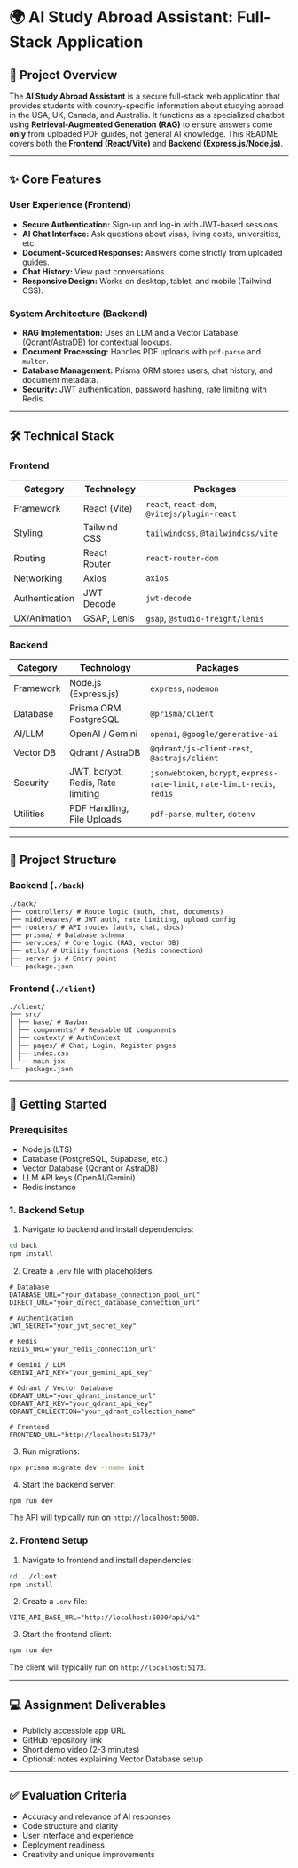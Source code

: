 # 🌍 AI Study Abroad Assistant: Full-Stack Application

## 🌟 Project Overview

The **AI Study Abroad Assistant** is a secure full-stack web application that provides students with country-specific information about studying abroad in the USA, UK, Canada, and Australia. It functions as a specialized chatbot using **Retrieval-Augmented Generation (RAG)** to ensure answers come **only** from uploaded PDF guides, not general AI knowledge. This README covers both the **Frontend (React/Vite)** and **Backend (Express.js/Node.js)**.

---

## ✨ Core Features

### User Experience (Frontend)

* **Secure Authentication:** Sign-up and log-in with JWT-based sessions.
* **AI Chat Interface:** Ask questions about visas, living costs, universities, etc.
* **Document-Sourced Responses:** Answers come strictly from uploaded guides.
* **Chat History:** View past conversations.
* **Responsive Design:** Works on desktop, tablet, and mobile (Tailwind CSS).

### System Architecture (Backend)

* **RAG Implementation:** Uses an LLM and a Vector Database (Qdrant/AstraDB) for contextual lookups.
* **Document Processing:** Handles PDF uploads with `pdf-parse` and `multer`.
* **Database Management:** Prisma ORM stores users, chat history, and document metadata.
* **Security:** JWT authentication, password hashing, rate limiting with Redis.

---

## 🛠️ Technical Stack

### Frontend

| Category       | Technology   | Packages                                     |
| -------------- | ------------ | -------------------------------------------- |
| Framework      | React (Vite) | `react`, `react-dom`, `@vitejs/plugin-react` |
| Styling        | Tailwind CSS | `tailwindcss`, `@tailwindcss/vite`           |
| Routing        | React Router | `react-router-dom`                           |
| Networking     | Axios        | `axios`                                      |
| Authentication | JWT Decode   | `jwt-decode`                                 |
| UX/Animation   | GSAP, Lenis  | `gsap`, `@studio-freight/lenis`              |

### Backend

| Category  | Technology                        | Packages                                                                    |
| --------- | --------------------------------- | --------------------------------------------------------------------------- |
| Framework | Node.js (Express.js)              | `express`, `nodemon`                                                        |
| Database  | Prisma ORM, PostgreSQL            | `@prisma/client`                                                            |
| AI/LLM    | OpenAI / Gemini                   | `openai`, `@google/generative-ai`                                           |
| Vector DB | Qdrant / AstraDB                  | `@qdrant/js-client-rest`, `@astrajs/client`                                 |
| Security  | JWT, bcrypt, Redis, Rate limiting | `jsonwebtoken`, `bcrypt`, `express-rate-limit`, `rate-limit-redis`, `redis` |
| Utilities | PDF Handling, File Uploads        | `pdf-parse`, `multer`, `dotenv`                                             |

---

## 📂 Project Structure

### Backend (`./back`)

```
./back/
├── controllers/ # Route logic (auth, chat, documents)
├── middlewares/ # JWT auth, rate limiting, upload config
├── routers/ # API routes (auth, chat, docs)
├── prisma/ # Database schema
├── services/ # Core logic (RAG, vector DB)
├── utils/ # Utility functions (Redis connection)
├── server.js # Entry point
└── package.json
```

### Frontend (`./client`)

```
./client/
├── src/
│ ├── base/ # Navbar
│ ├── components/ # Reusable UI components
│ ├── context/ # AuthContext
│ ├── pages/ # Chat, Login, Register pages
│ ├── index.css
│ └── main.jsx
└── package.json
```

---

## 🚀 Getting Started

### Prerequisites

* Node.js (LTS)
* Database (PostgreSQL, Supabase, etc.)
* Vector Database (Qdrant or AstraDB)
* LLM API keys (OpenAI/Gemini)
* Redis instance

### 1. Backend Setup

1. Navigate to backend and install dependencies:

```bash
cd back
npm install
```

2. Create a `.env` file with placeholders:

```
# Database
DATABASE_URL="your_database_connection_pool_url"
DIRECT_URL="your_direct_database_connection_url"

# Authentication
JWT_SECRET="your_jwt_secret_key"

# Redis
REDIS_URL="your_redis_connection_url"

# Gemini / LLM
GEMINI_API_KEY="your_gemini_api_key"

# Qdrant / Vector Database
QDRANT_URL="your_qdrant_instance_url"
QDRANT_API_KEY="your_qdrant_api_key"
QDRANT_COLLECTION="your_qdrant_collection_name"

# Frontend
FRONTEND_URL="http://localhost:5173/"
```

3. Run migrations:

```bash
npx prisma migrate dev --name init
```

4. Start the backend server:

```bash
npm run dev
```

The API will typically run on `http://localhost:5000`.

### 2. Frontend Setup

1. Navigate to frontend and install dependencies:

```bash
cd ../client
npm install
```

2. Create a `.env` file:

```
VITE_API_BASE_URL="http://localhost:5000/api/v1"
```

3. Start the frontend client:

```bash
npm run dev
```

The client will typically run on `http://localhost:5173`.

---

## 💻 Assignment Deliverables

* Publicly accessible app URL
* GitHub repository link
* Short demo video (2-3 minutes)
* Optional: notes explaining Vector Database setup

---

## ✅ Evaluation Criteria

* Accuracy and relevance of AI responses
* Code structure and clarity
* User interface and experience
* Deployment readiness
* Creativity and unique improvements

